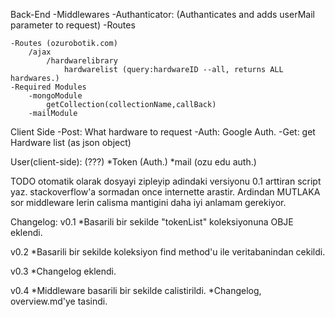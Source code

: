 Back-End
	-Middlewares
		-Authanticator: (Authanticates and adds userMail parameter to request)
		-Routes

	-Routes (ozurobotik.com)
		/ajax
			/hardwarelibrary
				hardwarelist (query:hardwareID --all, returns ALL hardwares.)
	-Required Modules
		-mongoModule
			getCollection(collectionName,callBack)
		-mailModule


Client Side
	-Post: What hardware to request
	-Auth: Google Auth.
	-Get: get Hardware list (as json object)

User(client-side): (???)
	*Token (Auth.)
	*mail (ozu edu auth.)

TODO
otomatik olarak dosyayi zipleyip adindaki versiyonu 0.1 arttiran script yaz.
stackoverflow'a sormadan once internette arastir. Ardindan MUTLAKA sor
middleware lerin calisma mantigini daha iyi anlamam gerekiyor.

Changelog:
v0.1
*Basarili bir sekilde "tokenList" koleksiyonuna OBJE eklendi.

v0.2
*Basarili bir sekilde koleksiyon find method'u ile veritabanindan cekildi.

v0.3
*Changelog eklendi.

v0.4
*Middleware basarili bir sekilde calistirildi.
*Changelog, overview.md'ye tasindi.
